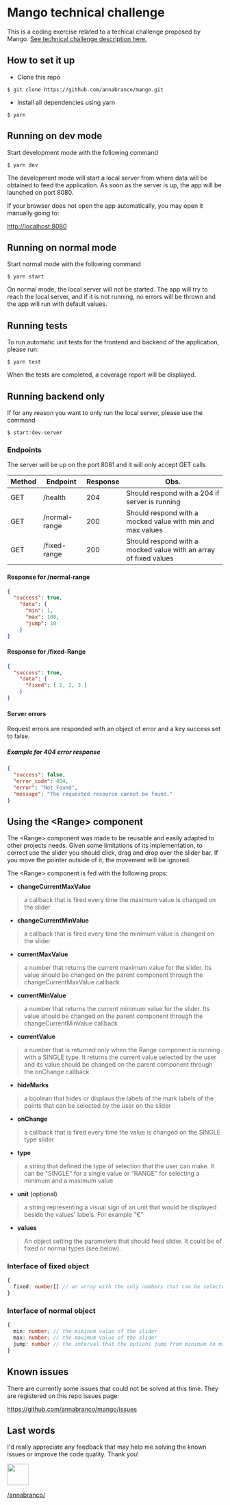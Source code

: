 # Mango technical challenge

This is a coding exercise related to a techical challenge proposed by Mango.
<a href="https://github.com/annabranco/mango/raw/master/public/PruebaFEMangoReactV2.pdf">
See technical challenge description here.
</a>

## How to set it up

- Clone this repo

`$ git clone https://github.com/annabranco/mango.git`

- Install all dependencies using yarn

`$ yarn`

## Running on dev mode

Start development mode with the following command

`$ yarn dev`

The development mode will start a local server from where data will be obtained to feed the application.
As soon as the server is up, the app will be launched on port 8080.

If your browser does not open the app automatically, you may open it manually going to:

<a href="http://localhost:8080">http://localhost:8080</a>

## Running on normal mode

Start normal mode with the following command

`$ yarn start`

On normal mode, the local server will not be started. The app will try to reach the local server, and if it is not running, no errors will be thrown and the app will run with default values.

## Running tests

To run automatic unit tests for the frontend and backend of the application, please run:

`$ yarn test`

When the tests are completed, a coverage report will be displayed.

## Running backend only

If for any reason you want to only run the local server, please use the command

`$ start:dev-server`

### Endpoints

The server will be up on the port 8081 and it will only accept GET calls

| Method | Endpoint | Response | Obs. |
|--------|----------|----------|------|
| GET | /health | 204 | Should respond with a 204 if server is running |
| GET | /normal-range | 200 | Should respond with a mocked value with min and max values |
| GET | /fixed-range | 200 | Should respond with a mocked value with an array of fixed values |

#### Response for /normal-range

```json
{
  "success": true,
    "data": {
      "min": 1,
      "max": 100,
      "jump": 10
    }
}
```

#### Response for /fixed-Range

```json
{
  "success": true,
    "data": {
      "fixed": [ 1, 2, 3 ]
    }
}
```

#### Server errors

Request errors are responded with an object of error and a key success set to false.

##### Example for 404 error response

```json
{
  "success": false,
  "error_code": 404,
  "error": "Not Found",
  "message": "The requested resource cannot be found."
}
```

## Using the \<Range> component

The \<Range> component was made to be reusable and easily adapted to other projects needs. Given some limitations of its implementation, to correct use the slider you should click, drag and drop over the slider bar. If you move the pointer outside of it, the movement will be ignored.

The \<Range> component is fed with the following props:

- **changeCurrentMaxValue**

> a callback that is fired every time the maximum value is changed on the slider

- **changeCurrentMinValue**

> a callback that is fired every time the minimum value is changed on the slider

- **currentMaxValue**

> a number that returns the current maximum value for the slider. Its value should be changed on the parent component through the changeCurrentMaxValue callback

- **currentMinValue**

> a number that returns the current minimum value for the slider. Its value should be changed on the parent component through the changeCurrentMinValue callback

- **currentValue**

> a number that is returned only when the Range component is running with a SINGLE type. It returns the current value selected by the user and its value should be changed on the parent component through the onChange callback

- **hideMarks**

> a boolean that hides or displaus the labels of the mark labels of the points that can be selected by the user on the slider

- **onChange**

> a callback that is fired every time the value is changed on the SINGLE type slider

- **type**

> a string that defined the type of selection that the user can make. It can be "SINGLE" for a single value or "RANGE" for selecting a minimum and a maximum value

- **unit** (optional)

> a string representing a visual sign of an unit that would be displayed beside the values' labels. For example "€"

- **values**

> An object setting the parameters that should feed slider. It could be of fixed or normal types (see below).

### Interface of fixed object

```typescript
{
  fixed: number[] // an array with the only numbers that can be selected by the user
}
```

### Interface of normal object

```typescript
{
  min: number; // the miminum value of the slider
  max: number; // the maximum value of the slider
  jump: number // the interval that the options jump from minimum to maxmimum values
}
```

## Known issues

There are currently some issues that could not be solved at this time. They are registered on this repo issues page:

<a href="https://github.com/annabranco/mango/issues">https://github.com/annabranco/mango/issues</a>


## Last words

I'd really appreciate any feedback that may help me solving the known issues or improve the code quality. Thank you!

<a href="https://www.linkedin.com/in/annabranco/">
<img src="https://upload.wikimedia.org/wikipedia/commons/thumb/c/ca/LinkedIn_logo_initials.png/240px-LinkedIn_logo_initials.png" width="50px">
</a>

[/annabranco/](https://www.linkedin.com/in/annabranco/)
